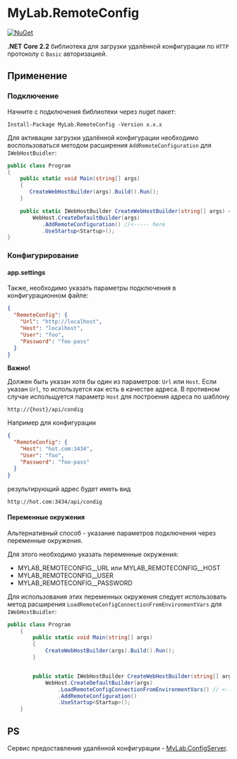 # MyLab.RemoteConfig

[![NuGet](https://img.shields.io/nuget/v/MyLab.RemoteConfig.svg)](https://www.nuget.org/packages/MyLab.RemoteConfig/)

**.NET Core 2.2** библиотека для загрузки удалённой конфигурации по `HTTP` протоколу с `Basic` авторизацией.

## Применение

### Подключение

Начните с подключения библиотеки через nuget пакет:

```
Install-Package MyLab.RemoteConfig -Version x.x.x
```

Для активации загрузки удалённой конфигурации необходимо воспользоваться методом расширения `AddRemoteConfiguration` для `IWebHostBuidler`:

```C#
public class Program
{
    public static void Main(string[] args)
    {
       CreateWebHostBuilder(args).Build().Run();
    }

    public static IWebHostBuilder CreateWebHostBuilder(string[] args) =>
        WebHost.CreateDefaultBuilder(args)
           .AddRemoteConfiguration() //<----- here
           .UseStartup<Startup>();
}
```

### Конфигурирование

#### app.settings

Также, необходимо указать параметры подключения в конфигурационном файле:

```json
{
  "RemoteConfig": {
    "Url": "http://localhost",
    "Host": "localhost",
    "User": "foo",
    "Password": "foo-pass"
  }
}
```

**Важно!**

Должен быть указан хотя бы один из параметров: `Url` или `Host`. Если указан `Url`, то используется как есть в качестве адреса. В противном случае испольщуется параметр `Host` для построения адреса по шаблону 

```
http://{host}/api/condig
```

Например для конфигурации

```json
{
  "RemoteConfig": {
    "Host": "hot.com:3434",
    "User": "foo",
    "Password": "foo-pass"
  }
}
```

результирующий адрес будет иметь вид

```
http://hot.com:3434/api/condig
```


#### Переменные окружения

Альтернативный способ - указание параметров подключения через переменные окружения.

Для этого необходимо указать переменные окружения:

* MYLAB_REMOTECONFIG\__URL или  MYLAB_REMOTECONFIG__HOST
* MYLAB_REMOTECONFIG__USER
* MYLAB_REMOTECONFIG__PASSWORD

Для использования этих переменных окружения следует использовать метод расширения `LoadRemoteConfigConnectionFromEnvironmentVars` для `IWebHostBuidler`:

```C#
public class Program
    {
        public static void Main(string[] args)
        {
            CreateWebHostBuilder(args).Build().Run();
        }
```
```C#

        public static IWebHostBuilder CreateWebHostBuilder(string[] args) =>
            WebHost.CreateDefaultBuilder(args)
                .LoadRemoteConfigConnectionFromEnvironmentVars() // <-- here
                .AddRemoteConfiguration()
                .UseStartup<Startup>();
    }
```

## PS

Сервис предоставления удалённой конфигурации - [MyLab.ConfigServer](https://github.com/ozzy-ext-mylab/config-server).